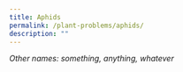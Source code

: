 ```yaml
---
title: Aphids
permalink: /plant-problems/aphids/
description: ""
---
```

*Other names: something, anything, whatever* 